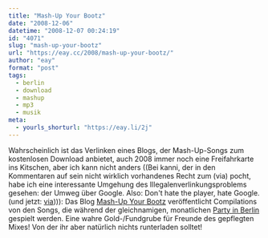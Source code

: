 ```yaml
---
title: "Mash-Up Your Bootz"
date: "2008-12-06"
datetime: "2008-12-07 00:24:19"
id: "4071"
slug: "mash-up-your-bootz"
url: "https://eay.cc/2008/mash-up-your-bootz/"
author: "eay"
format: "post"
tags:
  - berlin
  - download
  - mashup
  - mp3
  - musik
meta:
  - yourls_shorturl: "https://eay.li/2j"
---
```


Wahrscheinlich ist das Verlinken eines Blogs, der Mash-Up-Songs zum kostenlosen Download anbietet, auch 2008 immer noch eine Freifahrkarte ins Kitschen, aber ich kann nicht anders ((Bei kanni, der in den Kommentaren auf sein nicht wirklich vorhandenes Recht zum (via) pocht, habe ich eine interessante Umgehung des Illegalenverlinkungsproblems gesehen: der Umweg über Google. Also: Don't hate the player, hate Google. (und jetzt: [via](http://www.monstrs.de/2008/11/30/bester-dance-remix-ever/)))): Das Blog [Mash-Up Your Bootz](http://is.gd/aU0d) veröffentlicht Compilations von den Songs, die während der gleichnamigen, monatlichen [Party in Berlin](http://www.myspace.com/mashupyourbootz) gespielt werden. Eine wahre Gold-/Fundgrube für Freunde des gepflegten Mixes! Von der ihr aber natürlich nichts runterladen solltet!
